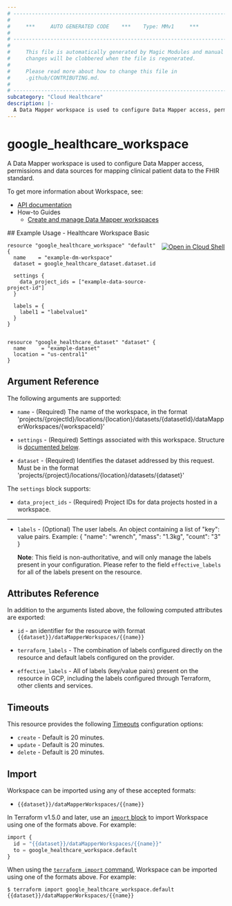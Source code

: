 ```yaml
---
# ----------------------------------------------------------------------------
#
#     ***     AUTO GENERATED CODE    ***    Type: MMv1     ***
#
# ----------------------------------------------------------------------------
#
#     This file is automatically generated by Magic Modules and manual
#     changes will be clobbered when the file is regenerated.
#
#     Please read more about how to change this file in
#     .github/CONTRIBUTING.md.
#
# ----------------------------------------------------------------------------
subcategory: "Cloud Healthcare"
description: |-
  A Data Mapper workspace is used to configure Data Mapper access, permissions and data sources for mapping clinical patient data to the FHIR standard.
---
```


# google_healthcare_workspace

A Data Mapper workspace is used to configure Data Mapper access, permissions and data sources for mapping clinical patient data to the FHIR standard.


To get more information about Workspace, see:

* [API documentation](https://cloud.google.com/healthcare-api/healthcare-data-engine/docs/reference/rest/v1/projects.locations.datasets.dataMapperWorkspaces)
* How-to Guides
    * [Create and manage Data Mapper workspaces ](https://cloud.google.com/healthcare-api/healthcare-data-engine/docs/manage-workspaces)

<div class = "oics-button" style="float: right; margin: 0 0 -15px">
  <a href="https://console.cloud.google.com/cloudshell/open?cloudshell_git_repo=https%3A%2F%2Fgithub.com%2Fterraform-google-modules%2Fdocs-examples.git&cloudshell_image=gcr.io%2Fcloudshell-images%2Fcloudshell%3Alatest&cloudshell_print=.%2Fmotd&cloudshell_tutorial=.%2Ftutorial.md&cloudshell_working_dir=healthcare_workspace_basic&open_in_editor=main.tf" target="_blank">
    <img alt="Open in Cloud Shell" src="//gstatic.com/cloudssh/images/open-btn.svg" style="max-height: 44px; margin: 32px auto; max-width: 100%;">
  </a>
</div>
## Example Usage - Healthcare Workspace Basic


```hcl
resource "google_healthcare_workspace" "default" {
  name    = "example-dm-workspace"
  dataset = google_healthcare_dataset.dataset.id

  settings {
    data_project_ids = ["example-data-source-project-id"]
  }
  
  labels = {
    label1 = "labelvalue1"
  }
}


resource "google_healthcare_dataset" "dataset" {
  name     = "example-dataset"
  location = "us-central1"
}
```

## Argument Reference

The following arguments are supported:


* `name` -
  (Required)
  The name of the workspace, in the format 'projects/{projectId}/locations/{location}/datasets/{datasetId}/dataMapperWorkspaces/{workspaceId}'

* `settings` -
  (Required)
  Settings associated with this workspace.
  Structure is [documented below](#nested_settings).

* `dataset` -
  (Required)
  Identifies the dataset addressed by this request. Must be in the format
  'projects/{project}/locations/{location}/datasets/{dataset}'


<a name="nested_settings"></a>The `settings` block supports:

* `data_project_ids` -
  (Required)
  Project IDs for data projects hosted in a workspace.

- - -


* `labels` -
  (Optional)
  The user labels. An object containing a list of "key": value pairs. Example: { "name": "wrench", "mass": "1.3kg", "count": "3" }

  **Note**: This field is non-authoritative, and will only manage the labels present in your configuration.
  Please refer to the field `effective_labels` for all of the labels present on the resource.


## Attributes Reference

In addition to the arguments listed above, the following computed attributes are exported:

* `id` - an identifier for the resource with format `{{dataset}}/dataMapperWorkspaces/{{name}}`

* `terraform_labels` -
  The combination of labels configured directly on the resource
   and default labels configured on the provider.

* `effective_labels` -
  All of labels (key/value pairs) present on the resource in GCP, including the labels configured through Terraform, other clients and services.


## Timeouts

This resource provides the following
[Timeouts](https://developer.hashicorp.com/terraform/plugin/sdkv2/resources/retries-and-customizable-timeouts) configuration options:

- `create` - Default is 20 minutes.
- `update` - Default is 20 minutes.
- `delete` - Default is 20 minutes.

## Import


Workspace can be imported using any of these accepted formats:

* `{{dataset}}/dataMapperWorkspaces/{{name}}`


In Terraform v1.5.0 and later, use an [`import` block](https://developer.hashicorp.com/terraform/language/import) to import Workspace using one of the formats above. For example:

```tf
import {
  id = "{{dataset}}/dataMapperWorkspaces/{{name}}"
  to = google_healthcare_workspace.default
}
```

When using the [`terraform import` command](https://developer.hashicorp.com/terraform/cli/commands/import), Workspace can be imported using one of the formats above. For example:

```
$ terraform import google_healthcare_workspace.default {{dataset}}/dataMapperWorkspaces/{{name}}
```
